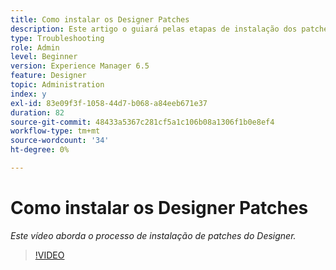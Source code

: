```yaml
---
title: Como instalar os Designer Patches
description: Este artigo o guiará pelas etapas de instalação dos patches do AEM Forms Designer
type: Troubleshooting
role: Admin
level: Beginner
version: Experience Manager 6.5
feature: Designer
topic: Administration
index: y
exl-id: 83e09f3f-1058-44d7-b068-a84eeb671e37
duration: 82
source-git-commit: 48433a5367c281cf5a1c106b08a1306f1b0e8ef4
workflow-type: tm+mt
source-wordcount: '34'
ht-degree: 0%

---
```


# Como instalar os Designer Patches

*Este vídeo aborda o processo de instalação de patches do Designer.*

>[!VIDEO](https://video.tv.adobe.com/v/335504?quality=12&learn=on)
